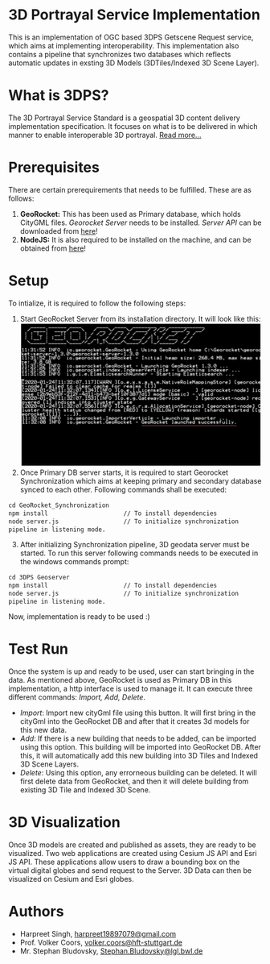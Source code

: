 # 3D Portrayal Service Implementation 
This is an implementation of OGC based 3DPS Getscene Request service, which aims at implementing interoperability. This implementation also contains a pipeline that synchronizes two databases which reflects automatic updates in exsting 3D Models (3DTiles/Indexed 3D Scene Layer).

# What is 3DPS?
The 3D Portrayal Service Standard is a geospatial 3D content delivery implementation specification. It focuses on what is to be delivered in which manner to enable interoperable 3D portrayal. [Read more...](https://www.ogc.org/standards/3dp)

# Prerequisites
There are certain prerequirements that needs to be fulfilled. These are as follows: 
1. **GeoRocket:** This has been used as Primary database, which holds CityGML files. *Georocket Server* needs to be installed. *Server API* can be downloaded from [here](https://georocket.io/download/)!
2. **NodeJS:** It is also required to be installed on the machine, and can be obtained from [here](https://nodejs.org/en/)!

# Setup
To intialize, it is required to follow the following steps: 
1. Start GeoRocket Server from its installation directory. It will look like this:
![Image Georocket Server](https://github.com/82siha1mpg/3D-Geodata-Server/blob/master/Img/georocket.JPG)
2. Once Primary DB server starts, it is required to start Georocket Synchronization which aims at keeping primary and secondary database synced to each other. Following commands shall be executed:
```
cd GeoRocket_Synchronization    
npm install                     // To install dependencies
node server.js                  // To initialize synchronization pipeline in listening mode.
```
3. After initializing Synchronization pipeline, 3D geodata server must be started. To run this server following commands needs to be executed in the windows commands prompt:
```
cd 3DPS Geoserver    
npm install                     // To install dependencies
node server.js                  // To initialize synchronization pipeline in listening mode.
```
Now, implementation is ready to be used :)
# Test Run
Once the system is up and ready to be used, user can start bringing in the data. As mentioned above, GeoRocket is used as Primary DB in this implementation, a http interface is used to manage it. It can execute three different commands: _*Import, Add, Delete*_.
* _Import_: Import new cityGml file using this button. It will first bring in the cityGml into the GeoRocket DB and after that it creates 3d models for this new data.
* _Add_: If there is a new building that needs to be added, can be imported using this option. This building will be imported into GeoRocket DB. After this, it will automatically add this new building into 3D Tiles and Indexed 3D Scene Layers.
* _Delete_: Using this option, any errorneous building can be deleted. It will first delete data from GeoRocket, and then it will delete building from existing 3D Tile and Indexed 3D Scene. 

# 3D Visualization
Once 3D models are created and published as assets, they are ready to be visualized. Two web applications are created using Cesium JS API and Esri JS API. These applications allow users to draw a bounding box on the virtual digital globes and send request to the Server. 3D Data can then be visualized on Cesium and Esri globes.   

# Authors
* Harpreet Singh, harpreet19897079@gmail.com 
* Prof. Volker Coors, volker.coors@hft-stuttgart.de
* Mr. Stephan Bludovsky, Stephan.Bludovsky@lgl.bwl.de

